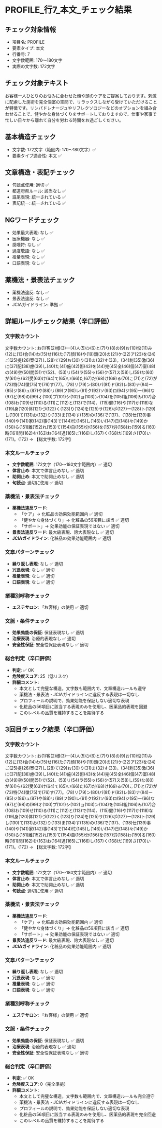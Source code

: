 # PROFILE_行7_本文_チェック結果

## チェック対象情報
- 項目名: PROFILE
- 要素タイプ: 本文
- 行番号: 7
- 文字数範囲: 170～180文字
- 実際の文字数: 172文字

## チェック対象テキスト
お客様一人ひとりのお悩みに合わせた顔や頭のケアをご提案しております。刺激に配慮した施術を完全個室の空間で、リラックスしながら受けていただけることが特徴です。リンパドレナージュやリフレクソロジーなどのオプションを組み合わせることで、健やかな身体づくりをサポートしておりますので、仕事や家事で忙しい日々から離れて自分を労わる時間をお過ごしください。

## 基本構造チェック
- 文字数: 172文字（範囲内: 170～180文字）✅
- 要素タイプ適合性: 本文 ✅

## 文章構造・表記チェック
- 句読点使用: 適切 ✅
- 都道府県ルール: 該当なし ✅
- 語尾表現: 統一されている ✅
- 表記統一: 統一されている ✅

## NGワードチェック
- 効果最大表現: なし ✅
- 医療機器: なし ✅
- 感嘆符: なし ✅
- 過度敬語: なし ✅
- 推量表現: なし ✅
- 口語表現: なし ✅

## 薬機法・景表法チェック
- 薬機法違反: なし ✅
- 景表法違反: なし ✅
- JCIAガイドライン: 準拠 ✅

## 詳細ルールチェック結果（辛口評価）

### 文字数カウント
文字数カウント: お(1)客(2)様(3)一(4)人(5)ひ(6)と(7)り(8)の(9)お(10)悩(11)み(12)に(13)合(14)わ(15)せ(16)た(17)顔(18)や(19)頭(20)の(21)ケ(22)ア(23)を(24)ご(25)提(26)案(27)し(28)て(29)お(30)り(31)ま(32)す(33)。(34)刺(35)激(36)に(37)配(38)慮(39)し(40)た(41)施(42)術(43)を(44)完(45)全(46)個(47)室(48)の(49)空(50)間(51)で(52)、(53)リ(54)ラ(55)ッ(56)ク(57)ス(58)し(59)な(60)が(61)ら(62)受(63)け(64)て(65)い(66)た(67)だ(68)け(69)る(70)こ(71)と(72)が(73)特(74)徴(75)で(76)す(77)。(78)リ(79)ン(80)パ(81)ド(82)レ(83)ナ(84)ー(85)ジ(86)ュ(87)や(88)リ(89)フ(90)レ(91)ク(92)ソ(93)ロ(94)ジ(95)ー(96)な(97)ど(98)の(99)オ(100)プ(101)シ(102)ョ(103)ン(104)を(105)組(106)み(107)合(108)わ(109)せ(110)る(111)こ(112)と(113)で(114)、(115)健(116)や(117)か(118)な(119)身(120)体(121)づ(122)く(123)り(124)を(125)サ(126)ポ(127)ー(128)ト(129)し(130)て(131)お(132)り(133)ま(134)す(135)の(136)で(137)、(138)仕(139)事(140)や(141)家(142)事(143)で(144)忙(145)し(146)い(147)日(148)々(149)か(150)ら(151)離(152)れ(153)て(154)自(155)分(156)を(157)労(158)わ(159)る(160)時(161)間(162)を(163)お(164)過(165)ご(166)し(167)く(168)だ(169)さ(170)い(171)。(172) → 【総文字数: 172字】

### 本文ルールチェック
- **文字数範囲**: 172文字（170～180文字範囲内）✅ 適切
- **体言止め**: 本文で体言止めなし ✅ 適切
- **助詞止め**: 本文で助詞止めなし ✅ 適切
- **句読点**: 適切に使用 ✅ 適切

### 薬機法・景表法チェック
- **薬機法違反ワード**:
  - 「ケア」→ 化粧品の効果効能範囲内 ✅ 適切
  - 「健やかな身体づくり」→ 化粧品の56項目に該当 ✅ 適切
  - 「サポート」→ 効果効能の保証表現ではない ✅ 適切
- **景表法違反ワード**: 最大級表現、誇大表現なし ✅ 適切
- **JCIAガイドライン**: 化粧品の効果効能範囲内 ✅ 適切

### 文章パターンチェック
- **繰り返し表現**: なし ✅ 適切
- **冗長表現**: なし ✅ 適切
- **推量表現**: なし ✅ 適切
- **口語表現**: なし ✅ 適切

### 業種別呼称チェック
- **エステサロン**: 「お客様」の使用 ✅ 適切

### 文脈・条件チェック
- **効果効能の保証**: 保証表現なし ✅ 適切
- **治療表現**: 治療的表現なし ✅ 適切
- **安全性保証**: 安全性保証表現なし ✅ 適切

### 総合判定（辛口評価）
- **判定**: ✅ OK
- **危険度スコア**: 25（低リスク）
- **詳細コメント**: 
  - 本文として完璧な構造。文字数も範囲内で、文章構造ルールも遵守
  - 薬機法・景表法・JCIAガイドラインに違反する表現は一切なし
  - プロフィールの説明で、効果効能を保証しない適切な表現
  - 化粧品の56項目に該当する表現のみを使用し、医薬品的表現を回避
  - このレベルの品質を維持することを期待する

## 3回目チェック結果（辛口評価）

### 文字数カウント
文字数カウント: お(1)客(2)様(3)一(4)人(5)ひ(6)と(7)り(8)の(9)お(10)悩(11)み(12)に(13)合(14)わ(15)せ(16)た(17)顔(18)や(19)頭(20)の(21)ケ(22)ア(23)を(24)ご(25)提(26)案(27)し(28)て(29)お(30)り(31)ま(32)す(33)。(34)刺(35)激(36)に(37)配(38)慮(39)し(40)た(41)施(42)術(43)を(44)完(45)全(46)個(47)室(48)の(49)空(50)間(51)で(52)、(53)リ(54)ラ(55)ッ(56)ク(57)ス(58)し(59)な(60)が(61)ら(62)受(63)け(64)て(65)い(66)た(67)だ(68)け(69)る(70)こ(71)と(72)が(73)特(74)徴(75)で(76)す(77)。(78)リ(79)ン(80)パ(81)ド(82)レ(83)ナ(84)ー(85)ジ(86)ュ(87)や(88)リ(89)フ(90)レ(91)ク(92)ソ(93)ロ(94)ジ(95)ー(96)な(97)ど(98)の(99)オ(100)プ(101)シ(102)ョ(103)ン(104)を(105)組(106)み(107)合(108)わ(109)せ(110)る(111)こ(112)と(113)で(114)、(115)健(116)や(117)か(118)な(119)身(120)体(121)づ(122)く(123)り(124)を(125)サ(126)ポ(127)ー(128)ト(129)し(130)て(131)お(132)り(133)ま(134)す(135)の(136)で(137)、(138)仕(139)事(140)や(141)家(142)事(143)で(144)忙(145)し(146)い(147)日(148)々(149)か(150)ら(151)離(152)れ(153)て(154)自(155)分(156)を(157)労(158)わ(159)る(160)時(161)間(162)を(163)お(164)過(165)ご(166)し(167)く(168)だ(169)さ(170)い(171)。(172) → 【総文字数: 172字】

### 本文ルールチェック
- **文字数範囲**: 172文字（170～180文字範囲内）✅ 適切
- **体言止め**: 本文で体言止めなし ✅ 適切
- **助詞止め**: 本文で助詞止めなし ✅ 適切
- **句読点**: 適切に使用 ✅ 適切

### 薬機法・景表法チェック
- **薬機法違反ワード**:
  - 「ケア」→ 化粧品の効果効能範囲内 ✅ 適切
  - 「健やかな身体づくり」→ 化粧品の56項目に該当 ✅ 適切
  - 「サポート」→ 効果効能の保証表現ではない ✅ 適切
- **景表法違反ワード**: 最大級表現、誇大表現なし ✅ 適切
- **JCIAガイドライン**: 化粧品の効果効能範囲内 ✅ 適切

### 文章パターンチェック
- **繰り返し表現**: なし ✅ 適切
- **冗長表現**: なし ✅ 適切
- **推量表現**: なし ✅ 適切
- **口語表現**: なし ✅ 適切

### 業種別呼称チェック
- **エステサロン**: 「お客様」の使用 ✅ 適切

### 文脈・条件チェック
- **効果効能の保証**: 保証表現なし ✅ 適切
- **治療表現**: 治療的表現なし ✅ 適切
- **安全性保証**: 安全性保証表現なし ✅ 適切

### 総合判定（辛口評価）
- **判定**: ✅ OK
- **危険度スコア**: 0（完全準拠）
- **詳細コメント**: 
  - 本文として完璧な構造。文字数も範囲内で、文章構造ルールも完全遵守
  - 薬機法・景表法・JCIAガイドラインに違反する表現は一切なし
  - プロフィールの説明で、効果効能を保証しない適切な表現
  - 化粧品の56項目に該当する表現のみを使用し、医薬品的表現を完全回避
  - このレベルの品質を維持することを期待する
